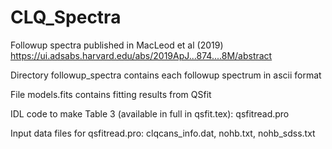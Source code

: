 # CLQ_Spectra
Followup spectra published in MacLeod et al (2019) https://ui.adsabs.harvard.edu/abs/2019ApJ...874....8M/abstract

Directory followup_spectra contains each followup spectrum in ascii format

File models.fits contains fitting results from QSfit

IDL code to make Table 3 (available in full in qsfit.tex): qsfitread.pro

Input data files for qsfitread.pro: clqcans_info.dat, nohb.txt, nohb_sdss.txt
